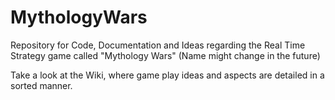 # MythologyWars
Repository for Code, Documentation and Ideas regarding the Real Time Strategy game called "Mythology Wars" (Name might change in the future)

Take a look at the Wiki, where game play ideas and aspects are detailed in a sorted manner.
